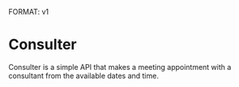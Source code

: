FORMAT: v1

# Consulter

Consulter is a simple API that makes a meeting appointment with a consultant from the available dates and time.